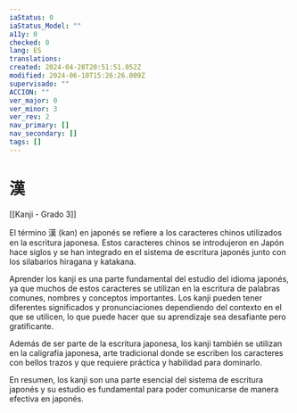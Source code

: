 ```yaml
---
iaStatus: 0
iaStatus_Model: ""
a11y: 0
checked: 0
lang: ES
translations: 
created: 2024-04-28T20:51:51.052Z
modified: 2024-06-10T15:26:26.009Z
supervisado: ""
ACCION: ""
ver_major: 0
ver_minor: 3
ver_rev: 2
nav_primary: []
nav_secondary: []
tags: []
---
```

# 漢

[[Kanji - Grado 3]]

El término 漢 (kan) en japonés se refiere a los caracteres chinos utilizados en la escritura japonesa. Estos caracteres chinos se introdujeron en Japón hace siglos y se han integrado en el sistema de escritura japonés junto con los silabarios hiragana y katakana.

Aprender los kanji es una parte fundamental del estudio del idioma japonés, ya que muchos de estos caracteres se utilizan en la escritura de palabras comunes, nombres y conceptos importantes. Los kanji pueden tener diferentes significados y pronunciaciones dependiendo del contexto en el que se utilicen, lo que puede hacer que su aprendizaje sea desafiante pero gratificante.

Además de ser parte de la escritura japonesa, los kanji también se utilizan en la caligrafía japonesa, arte tradicional donde se escriben los caracteres con bellos trazos y que requiere práctica y habilidad para dominarlo.

En resumen, los kanji son una parte esencial del sistema de escritura japonés y su estudio es fundamental para poder comunicarse de manera efectiva en japonés.
